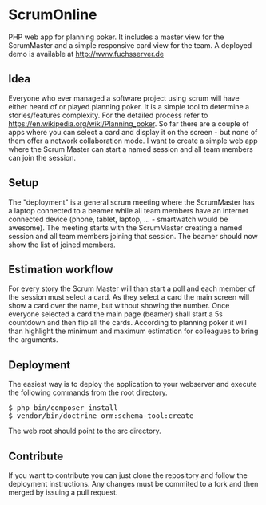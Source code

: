 # ScrumOnline
PHP web app for planning poker. It includes a master view for the ScrumMaster and a simple responsive card view for the team. A deployed demo is available at http://www.fuchsserver.de 

## Idea

Everyone who ever managed a software project using scrum will have either heard of or played planning poker. It is a simple tool to determine a stories/features complexity. For the detailed process refer to https://en.wikipedia.org/wiki/Planning_poker. So far there are a couple of apps where you can select a card and display it on the screen - but none of them offer a network collaboration mode. I want to create a simple web app where the Scrum Master can start a named session and all team members can join the session.

## Setup

The "deployment" is a general scrum meeting where the ScrumMaster has a laptop connected to a beamer while all team members have an internet connected device (phone, tablet, laptop, ... - smartwatch would be awesome). The meeting starts with the ScrumMaster creating a named session and all team members joining that session. The beamer should now show the list of joined members.

## Estimation workflow

For every story the Scrum Master will than start a poll and each member of the session must select a card. As they select a card the main screen will show a card over the name, but without showing the number. Once everyone selected a card the main page (beamer) shall start a 5s countdown and then flip all the cards. According to planning poker it will than highlight the minimum and maximum estimation for colleagues to bring the arguments.

## Deployment
The easiest way is to deploy the application to your webserver and execute the following commands from the root directory.
<pre>
$ php bin/composer install
$ vendor/bin/doctrine orm:schema-tool:create
</pre>
The web root should point to the src directory.

## Contribute
If you want to contribute you can just clone the repository and follow the deployment instructions. Any changes must be commited to a fork and then merged by issuing a pull request.
